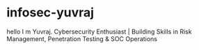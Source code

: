 # infosec-yuvraj
hello I m Yuvraj.  Cybersecurity Enthusiast | Building Skills in Risk Management, Penetration Testing &amp; SOC Operations
